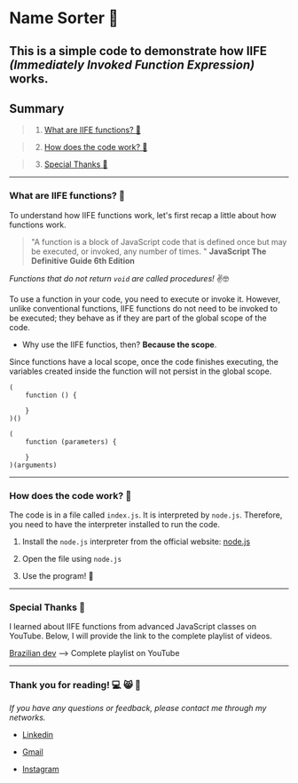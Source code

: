 # Name Sorter :jigsaw:

This is a simple code to demonstrate how **IIFE** *(Immediately Invoked Function Expression)* works.
---

## Summary
> 1. [What are IIFE functions? :thinking:](https://github.com/AlexandreBitelo/names-sort/edit/main/README.md#How_does_the_code_work?)

> 2. [How does the code work? :page_with_curl:]()

> 3. [Special Thanks :medal_sports:]()

---

### What are IIFE functions? :thinking:
To understand how IIFE functions work, let's first recap a little about how functions work.

> "A function is a block of JavaScript code that is defined once but may be executed, or invoked, any number of times. "
**JavaScript The Definitive Guide 6th Edition**

*Functions that do not return `void` are called procedures!* :v::nerd_face:

To use a function in your code, you need to execute or invoke it. However, unlike conventional functions, IIFE functions do not need to be invoked to be executed; they behave as if they are part of the global scope of the code.


* Why use the IIFE functios, then? **Because the scope**.

Since functions have a local scope, once the code finishes executing, the variables created inside the function will not persist in the global scope.


```
(               
    function () { 

    }
)()

```

```
(
    function (parameters) { 

    }
)(arguments) 

```

---


### How does the code work? :page_with_curl:

The code is in a file called `index.js`. It is interpreted by `node.js`. Therefore, you need to have the interpreter installed to run the code.


1. Install the `node.js` interpreter from the official website: [node.js](https://nodejs.org/en)

2. Open the file using `node.js`

3. Use the program! :tada:

---

### Special Thanks :medal_sports:
I learned about IIFE functions from advanced JavaScript classes on YouTube. Below, I will provide the link to the complete playlist of videos.



[Brazilian dev](https://www.youtube.com/watch?v=kGbbPBRFCE0&list=PL-R1FQNkywO4sD42B6OI6KjG3uOPT0aNl) --> Complete playlist on YouTube

---

### Thank you for reading! :computer: :smile_cat: :hugs:

*If you have any questions or feedback, please contact me through my networks.*


* [Linkedin](https://www.linkedin.com/in/alexandre-bitelo-0bab0824b/)

* <nav><a href = "mailto: alexandrebitelo41@gmail.com" target="_blank" rel="external" >Gmail</a>

* [Instagram](https://www.instagram.com/biteloalexandre)
